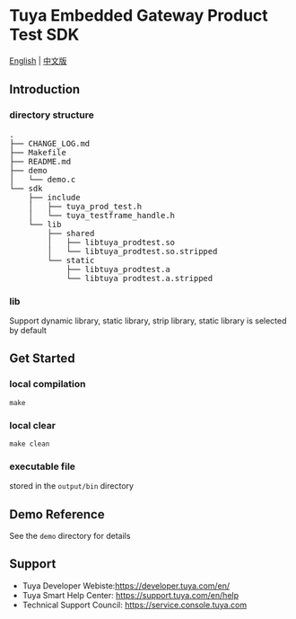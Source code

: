 # Tuya Embedded Gateway Product Test SDK

[English](README.md) | [中文版](README_cn.md)

## Introduction

### directory structure
<pre>.
├── CHANGE_LOG.md  
├── Makefile
├── README.md
├── demo
│   └── demo.c
└── sdk
    ├── include
    │   ├── tuya_prod_test.h
    │   └── tuya_testframe_handle.h
    └── lib
        ├── shared
        │   ├── libtuya_prodtest.so
        │   └── libtuya_prodtest.so.stripped
        └── static
            ├── libtuya_prodtest.a
            └── libtuya_prodtest.a.stripped
</pre>

### lib
Support dynamic library, static library, strip library, static library is selected by default

## Get Started
### local compilation
`make`

### local clear
`make clean`

### executable file
stored in the `output/bin` directory

## Demo Reference
See the `demo` directory for details

## Support
- Tuya Developer Webiste:https://developer.tuya.com/en/
- Tuya Smart Help Center: https://support.tuya.com/en/help
- Technical Support Council: https://service.console.tuya.com




